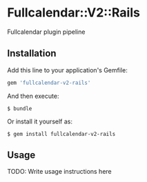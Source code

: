 # Fullcalendar::V2::Rails

Fullcalendar plugin pipeline

## Installation

Add this line to your application's Gemfile:

```ruby
gem 'fullcalendar-v2-rails'
```

And then execute:

    $ bundle

Or install it yourself as:

    $ gem install fullcalendar-v2-rails

## Usage

TODO: Write usage instructions here
